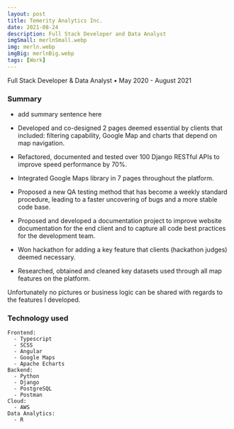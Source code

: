 ```yaml
---
layout: post
title: Temerity Analytics Inc.
date: 2021-08-24
description: Full Stack Developer and Data Analyst
imgSmall: merlnSmall.webp
img: merln.webp
imgBig: merlnBig.webp
tags: [Work]
---
```


Full Stack Developer & Data Analyst &#8226; May 2020 - August 2021

### Summary

- add summary sentence here

- Developed and co-designed 2 pages deemed essential by clients that included: filtering capability, Google Map and charts that depend on map navigation.
- Refactored, documented and tested over 100 Django RESTful APIs to improve speed performance by 70%.
- Integrated Google Maps library in 7 pages throughout the platform.
- Proposed a new QA testing method that has become a weekly standard procedure, leading to a faster uncovering of bugs and a more stable code base.
- Proposed and developed a documentation project to improve website documentation for the end client and to capture all code best practices for the development team.
- Won hackathon for adding a key feature that clients (hackathon judges) deemed necessary.
- Researched, obtained and cleaned key datasets used through all map features on the platform.

Unfortunately no pictures or business logic can be shared with regards to the features I developed.

### Technology used

```
Frontend:
  - Typescript
  - SCSS
  - Angular
  - Google Maps
  - Apache Echarts
Backend:
  - Python
  - Django
  - PostgreSQL
  - Postman
Cloud:
  - AWS
Data Analytics:
  - R
```
